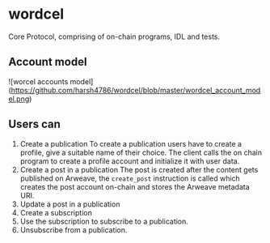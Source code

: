 # wordcel

Core Protocol, comprising of on-chain programs, IDL and tests.
## Account model 
 ![worcel accounts model] (https://github.com/harsh4786/wordcel/blob/master/wordcel_account_model.png)
  

## Users can

1. Create a publication
    To create a publication users have to create a profile, give a suitable name of their choice. The client calls the 
    on chain program to create a profile account and initialize it with user data.
    ``` ```
2. Create a post in a publication
   The post is created after the content gets published on Arweave, the ```create_post``` instruction is called which 
   creates the post account on-chain and stores the Arweave metadata URI.
   ``` ```
3. Update a post in a publication
4. Create a subscription
5. Use the subscription to subscribe to a publication.
6. Unsubscribe from a publication.
